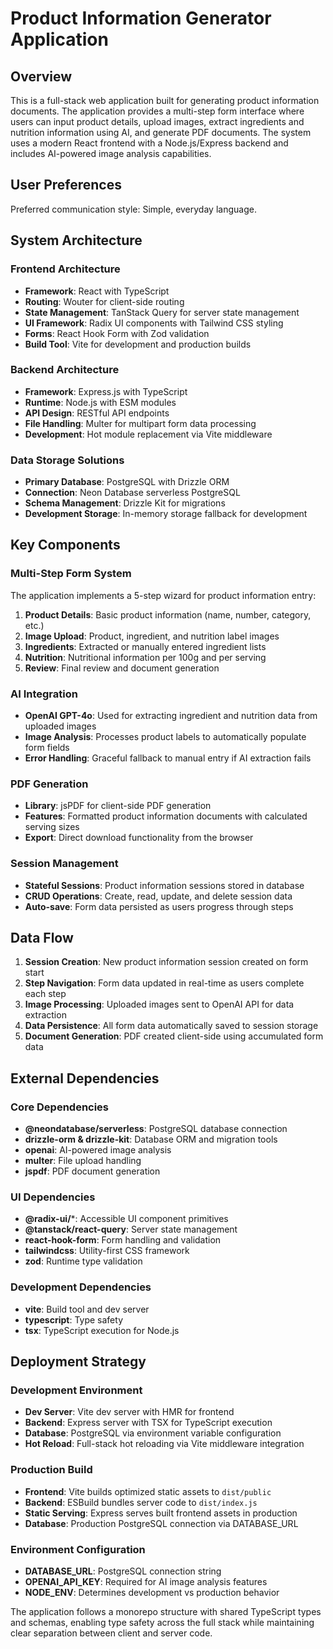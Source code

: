 # Product Information Generator Application

## Overview

This is a full-stack web application built for generating product information documents. The application provides a multi-step form interface where users can input product details, upload images, extract ingredients and nutrition information using AI, and generate PDF documents. The system uses a modern React frontend with a Node.js/Express backend and includes AI-powered image analysis capabilities.

## User Preferences

Preferred communication style: Simple, everyday language.

## System Architecture

### Frontend Architecture
- **Framework**: React with TypeScript
- **Routing**: Wouter for client-side routing
- **State Management**: TanStack Query for server state management
- **UI Framework**: Radix UI components with Tailwind CSS styling
- **Forms**: React Hook Form with Zod validation
- **Build Tool**: Vite for development and production builds

### Backend Architecture
- **Framework**: Express.js with TypeScript
- **Runtime**: Node.js with ESM modules
- **API Design**: RESTful API endpoints
- **File Handling**: Multer for multipart form data processing
- **Development**: Hot module replacement via Vite middleware

### Data Storage Solutions
- **Primary Database**: PostgreSQL with Drizzle ORM
- **Connection**: Neon Database serverless PostgreSQL
- **Schema Management**: Drizzle Kit for migrations
- **Development Storage**: In-memory storage fallback for development

## Key Components

### Multi-Step Form System
The application implements a 5-step wizard for product information entry:
1. **Product Details**: Basic product information (name, number, category, etc.)
2. **Image Upload**: Product, ingredient, and nutrition label images
3. **Ingredients**: Extracted or manually entered ingredient lists
4. **Nutrition**: Nutritional information per 100g and per serving
5. **Review**: Final review and document generation

### AI Integration
- **OpenAI GPT-4o**: Used for extracting ingredient and nutrition data from uploaded images
- **Image Analysis**: Processes product labels to automatically populate form fields
- **Error Handling**: Graceful fallback to manual entry if AI extraction fails

### PDF Generation
- **Library**: jsPDF for client-side PDF generation
- **Features**: Formatted product information documents with calculated serving sizes
- **Export**: Direct download functionality from the browser

### Session Management
- **Stateful Sessions**: Product information sessions stored in database
- **CRUD Operations**: Create, read, update, and delete session data
- **Auto-save**: Form data persisted as users progress through steps

## Data Flow

1. **Session Creation**: New product information session created on form start
2. **Step Navigation**: Form data updated in real-time as users complete each step
3. **Image Processing**: Uploaded images sent to OpenAI API for data extraction
4. **Data Persistence**: All form data automatically saved to session storage
5. **Document Generation**: PDF created client-side using accumulated form data

## External Dependencies

### Core Dependencies
- **@neondatabase/serverless**: PostgreSQL database connection
- **drizzle-orm & drizzle-kit**: Database ORM and migration tools
- **openai**: AI-powered image analysis
- **multer**: File upload handling
- **jspdf**: PDF document generation

### UI Dependencies
- **@radix-ui/***: Accessible UI component primitives
- **@tanstack/react-query**: Server state management
- **react-hook-form**: Form handling and validation
- **tailwindcss**: Utility-first CSS framework
- **zod**: Runtime type validation

### Development Dependencies
- **vite**: Build tool and dev server
- **typescript**: Type safety
- **tsx**: TypeScript execution for Node.js

## Deployment Strategy

### Development Environment
- **Dev Server**: Vite dev server with HMR for frontend
- **Backend**: Express server with TSX for TypeScript execution
- **Database**: PostgreSQL via environment variable configuration
- **Hot Reload**: Full-stack hot reloading via Vite middleware integration

### Production Build
- **Frontend**: Vite builds optimized static assets to `dist/public`
- **Backend**: ESBuild bundles server code to `dist/index.js`
- **Static Serving**: Express serves built frontend assets in production
- **Database**: Production PostgreSQL connection via DATABASE_URL

### Environment Configuration
- **DATABASE_URL**: PostgreSQL connection string
- **OPENAI_API_KEY**: Required for AI image analysis features
- **NODE_ENV**: Determines development vs production behavior

The application follows a monorepo structure with shared TypeScript types and schemas, enabling type safety across the full stack while maintaining clear separation between client and server code.